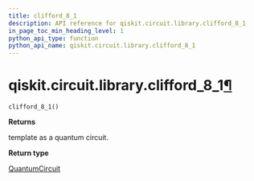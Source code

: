 ```yaml
---
title: clifford_8_1
description: API reference for qiskit.circuit.library.clifford_8_1
in_page_toc_min_heading_level: 1
python_api_type: function
python_api_name: qiskit.circuit.library.clifford_8_1
---
```


# qiskit.circuit.library.clifford\_8\_1[¶](#qiskit-circuit-library-clifford-8-1 "Permalink to this headline")

<span id="qiskit.circuit.library.clifford_8_1" />

`clifford_8_1()`

**Returns**

template as a quantum circuit.

**Return type**

[QuantumCircuit](qiskit.circuit.QuantumCircuit "qiskit.circuit.QuantumCircuit")

